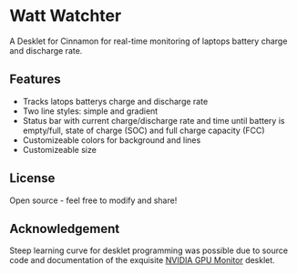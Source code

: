 # Watt Watchter

A Desklet for Cinnamon for real-time monitoring of laptops battery charge and discharge rate.

## Features

- Tracks latops batterys charge and discharge rate
- Two line styles: simple and gradient
- Status bar with current charge/discharge rate and time until battery is empty/full, state of charge (SOC) and full charge capacity (FCC)
- Customizeable colors for background and lines
- Customizeable size

## License

Open source - feel free to modify and share!

## Acknowledgement

Steep learning curve for desklet programming was possible due to source code and documentation of the exquisite [NVIDIA GPU Monitor](https://github.com/linuxmint/cinnamon-spices-desklets/tree/master/nvidia-gpu-monitor%40hierakonpolis) desklet.

